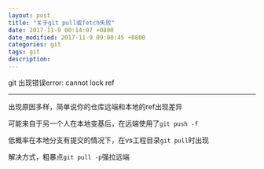 ```yaml
---
layout: post
title: "关于git pull或fetch失败"
date: 2017-11-9 00:14:07 +0800
date_modified: 2017-11-9 09:00:45 +0800
categories: git
tags: git
description: 
---
```



git 出现错误error: cannot lock ref

-----
出现原因多样，简单说你的仓库远端和本地的ref出现差异

可能来自于另一个人在本地变基后，在远端使用了`git push -f   `  

低概率在本地分支有提交的情况下，在vs工程目录`git pull`时出现



解决方式，粗暴点`git pull -p`强拉远端